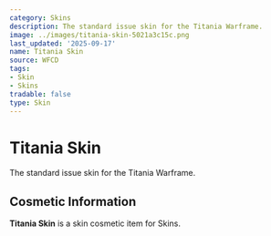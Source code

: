 ```yaml
---
category: Skins
description: The standard issue skin for the Titania Warframe.
image: ../images/titania-skin-5021a3c15c.png
last_updated: '2025-09-17'
name: Titania Skin
source: WFCD
tags:
- Skin
- Skins
tradable: false
type: Skin
---
```


# Titania Skin

The standard issue skin for the Titania Warframe.

## Cosmetic Information

**Titania Skin** is a skin cosmetic item for Skins.


